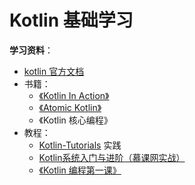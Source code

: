 # Kotlin 基础学习

**学习资料**：

- [kotlin 官方文档](https://kotlinlang.org/docs/getting-started.html)
- 书籍：
  - [《Kotlin In Action》](https://github.com/Kotlin/kotlin-in-action)
  - [《Atomic Kotlin》](https://www.angus-liu.cn/Atomic-Kotlin-zh/se01-ch01.html)
  - 《Kotlin 核心编程》
- 教程：
  - [Kotlin-Tutorials](https://github.com/bennyhuo/Kotlin-Tutorials) 实践
  - [Kotlin系统入门与进阶（慕课网实战）](https://coding.imooc.com/class/108.html)
  - [《Kotlin 编程第一课》](https://time.geekbang.org/column/intro/100103401)
